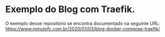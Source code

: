 # Exemplo do Blog com Traefik.

O exemplo desse repositório se encontra documentado na seguinte URL: https://www.romulofc.com.br/2020/01/03/blog-docker-compose-traefik/
